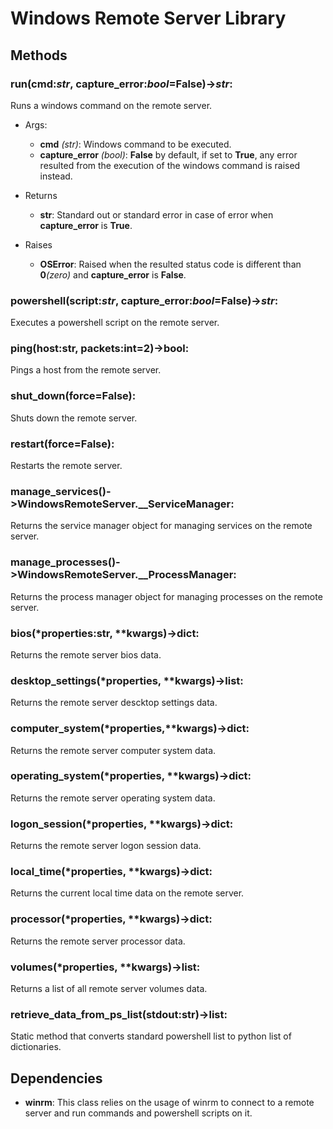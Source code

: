 # Windows Remote Server Library

## Methods
### run(cmd:_str_, capture_error:_bool_=False)->_str_:
Runs a windows command on the remote server.
   - Args:
      - **cmd** *(str)*: Windows command to be executed.
      - **capture_error** *(bool)*: **False** by default, if set to **True**, any error resulted from the execution of the windows command is raised instead.

   - Returns
      - **str**: Standard out or standard error in case of error when **capture_error** is **True**.

   - Raises
     - **OSError**: Raised when the resulted status code is different than **0**_(zero)_ and **capture_error** is **False**.

### powershell(script:_str_, capture_error:_bool_=False)->_str_:
Executes a powershell script on the remote server.

### ping(host:str, packets:int=2)->bool: 
Pings a host from the remote server.

### shut_down(force=False): 
Shuts down the remote server.

### restart(force=False): 
Restarts the remote server.

### manage_services()->WindowsRemoteServer.__ServiceManager: 
Returns the service manager object for managing services on the remote server.

### manage_processes()->WindowsRemoteServer.__ProcessManager: 
Returns the process manager object for managing processes on the remote server.

### bios(*properties:str, **kwargs)->dict: 
Returns the remote server bios data.

### desktop_settings(*properties, **kwargs)->list: 
Returns the remote server descktop settings data.

### computer_system(*properties,**kwargs)->dict: 
Returns the remote server computer system data.

### operating_system(*properties, **kwargs)->dict: 
Returns the remote server operating system data.

### logon_session(*properties, **kwargs)->dict: 
Returns the remote server logon session data.

### local_time(*properties, **kwargs)->dict: 
Returns the current local time data on the remote server.

### processor(*properties, **kwargs)->dict: 
Returns the remote server processor data.

### volumes(*properties, **kwargs)->list: 
Returns a list of all remote server volumes data.

### retrieve_data_from_ps_list(stdout:str)->list: 
Static method that converts standard powershell list to python list of dictionaries.

## Dependencies
- **winrm**: This class relies on the usage of winrm to connect to a remote server and run commands and powershell scripts on it.
